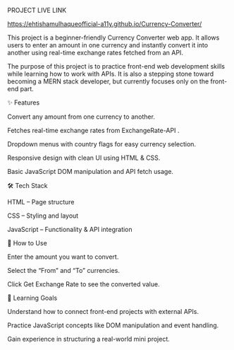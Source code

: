 PROJECT  LIVE  LINK

https://ehtishamulhaqueofficial-a11y.github.io/Currency-Converter/

This project is a beginner-friendly Currency Converter web app.
It allows users to enter an amount in one currency and instantly convert it into another using real-time exchange rates fetched from an API.

The purpose of this project is to practice front-end web development skills while learning how to work with APIs. It is also a stepping stone toward becoming a MERN stack developer, but currently focuses only on the front-end part.

✨ Features

Convert any amount from one currency to another.

Fetches real-time exchange rates from ExchangeRate-API
.

Dropdown menus with country flags for easy currency selection.

Responsive design with clean UI using HTML & CSS.

Basic JavaScript DOM manipulation and API fetch usage.

🛠️ Tech Stack

HTML – Page structure

CSS – Styling and layout

JavaScript – Functionality & API integration

🚀 How to Use

Enter the amount you want to convert.

Select the “From” and “To” currencies.

Click Get Exchange Rate to see the converted value.

🎯 Learning Goals

Understand how to connect front-end projects with external APIs.

Practice JavaScript concepts like DOM manipulation and event handling.

Gain experience in structuring a real-world mini project.
